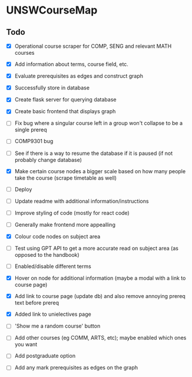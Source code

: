 # UNSWCourseMap

## Todo
- [x] Operational course scraper for COMP, SENG and relevant MATH courses
- [x] Add information about terms, course field, etc.
- [x] Evaluate prerequisites as edges and construct graph
- [x] Successfully store in database
- [x] Create flask server for querying database
- [x] Create basic frontend that displays graph
- [ ] Fix bug where a singular course left in a group won't collapse to be a single prereq
- [ ] COMP9301 bug
- [ ] See if there is a way to resume the database if it is paused (if not probably change database)
- [x] Make certain course nodes a bigger scale based on how many people take the course (scrape timetable as well)
- [ ] Deploy
- [ ] Update readme with additional information/instructions
- [ ] Improve styling of code (mostly for react code)
- [ ] Generally make frontend more appealling
- [X] Colour code nodes on subject area
- [ ] Test using GPT API to get a more accurate read on subject area (as opposed to the handbook)
- [ ] Enabled/disable different terms
- [X] Hover on node for additional information (maybe a modal with a link to course page)
- [X] Add link to course page (update db) and also remove annoying prereq text before prereq
- [X] Added link to unielectives page
- [ ] 'Show me a random course' button
- [ ] Add other courses (eg COMM, ARTS, etc); maybe enabled which ones you want
- [ ] Add postgraduate option
- [ ] Add any mark prerequisites as edges on the graph


